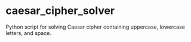 # caesar_cipher_solver
Python script for solving Caesar cipher containing uppercase, lowercase letters, and space.

